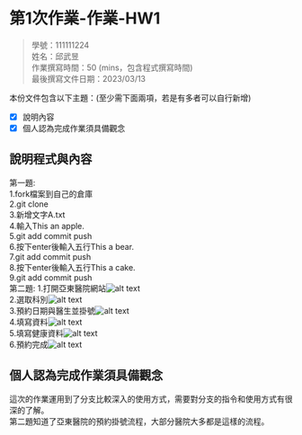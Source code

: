 # 第1次作業-作業-HW1
>
>學號：111111224
><br />
>姓名：邱武昱
><br />
>作業撰寫時間：50 (mins，包含程式撰寫時間)
><br />
>最後撰寫文件日期：2023/03/13
>

本份文件包含以下主題：(至少需下面兩項，若是有多者可以自行新增)
- [x] 說明內容
- [x] 個人認為完成作業須具備觀念

## 說明程式與內容
第一題:  
    1.fork檔案到自己的倉庫  
    2.git clone  
    3.新增文字A.txt  
    4.輸入This an apple.  
    5.git add commit push  
    6.按下enter後輸入五行This a bear.  
    7.git add commit push  
    8.按下enter後輸入五行This a cake.  
    9.git add commit push  
第二題: 
    1.打開亞東醫院網站![alt text](image.png)  
    2.選取科別![alt text](image-1.png)  
    3.預約日期與醫生並掛號![alt text](image-2.png)  
    4.填寫資料![alt text](image-3.png)  
    5.填寫健康資料![alt text](image-4.png)  
    6.預約完成![alt text](image-5.png)  
## 個人認為完成作業須具備觀念

這次的作業運用到了分支比較深入的使用方式，需要對分支的指令和使用方式有很深的了解。  
第二題知道了亞東醫院的預約掛號流程，大部分醫院大多都是這樣的流程。